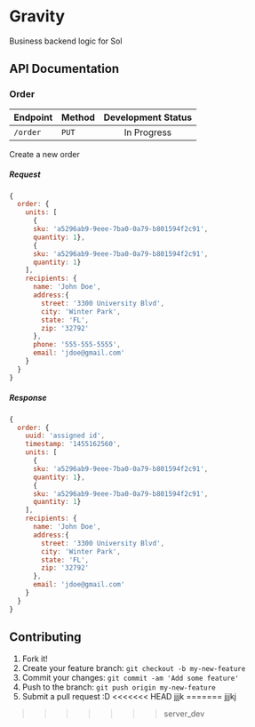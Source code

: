 # Gravity

Business backend logic for Sol

## API Documentation

### Order

| Endpoint | Method | Development Status |
|---|---|:---:|
| `/order` | `PUT` | In Progress |

Create a new order

##### Request

 ```javascript
 {
   order: {
     units: [
       {
       sku: 'a5296ab9-9eee-7ba0-0a79-b801594f2c91',
       quantity: 1},
       {
       sku: 'a5296ab9-9eee-7ba0-0a79-b801594f2c91',
       quantity: 1}
     ],
     recipients: {
       name: 'John Doe',
       address:{
         street: '3300 University Blvd',
         city: 'Winter Park',
         state: 'FL',
         zip: '32792'
       },
       phone: '555-555-5555',
       email: 'jdoe@gmail.com'
     }
   }
 }
 ```

##### Response

 ```javascript
 {
   order: {
     uuid: 'assigned id',
     timestamp: '1455162560',
     units: [
       {
       sku: 'a5296ab9-9eee-7ba0-0a79-b801594f2c91',
       quantity: 1},
       {
       sku: 'a5296ab9-9eee-7ba0-0a79-b801594f2c91',
       quantity: 1}
     ],
     recipients: {
       name: 'John Doe',
       address:{
         street: '3300 University Blvd',
         city: 'Winter Park',
         state: 'FL',
         zip: '32792'
       },
       email: 'jdoe@gmail.com'
     }
   }
 }
 ```

## Contributing

1. Fork it!
2. Create your feature branch: `git checkout -b my-new-feature`
3. Commit your changes: `git commit -am 'Add some feature'`
4. Push to the branch: `git push origin my-new-feature`
5. Submit a pull request :D
<<<<<<< HEAD
jjjk
=======
jjjkj
>>>>>>> server_dev
